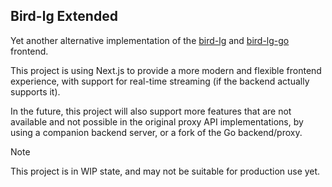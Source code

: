 ## Bird-lg Extended

Yet another alternative implementation of the [bird-lg](https://github.com/sileht/bird-lg) and [bird-lg-go](https://github.com/xddxdd/bird-lg-go) frontend.

This project is using Next.js to provide a more modern and flexible frontend experience, with support for real-time streaming (if the backend actually supports it).

In the future, this project will also support more features that are not available and not possible in the original proxy API implementations, by using a companion backend server, or a fork of the Go backend/proxy.

> [!NOTE]
> This project is in WIP state, and may not be suitable for production use yet.

